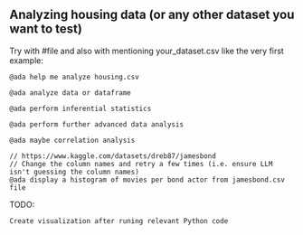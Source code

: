 ## Analyzing housing data (or any other dataset you want to test)

Try with #file and also with mentioning your_dataset.csv like the very first example:

```
@ada help me analyze housing.csv
```

```
@ada analyze data or dataframe
```

```
@ada perform inferential statistics
```

```
@ada perform further advanced data analysis
```

```
@ada maybe correlation analysis
```

```
// https://www.kaggle.com/datasets/dreb87/jamesbond
// Change the column names and retry a few times (i.e. ensure LLM isn't guessing the column names)
@ada display a histogram of movies per bond actor from jamesbond.csv file
```


TODO:
```
Create visualization after runing relevant Python code
```
